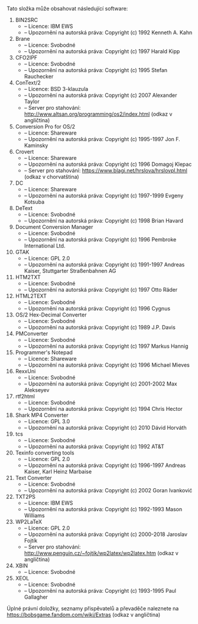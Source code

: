 ﻿Tato složka může obsahovat následující software:

1. BIN2SRC
   - – Licence: IBM EWS
   - – Upozornění na autorská práva: Copyright (c) 1992 Kenneth A. Kahn
2. Brane
   - – Licence: Svobodné
   - – Upozornění na autorská práva: Copyright (c) 1997 Harald Kipp
3. CFO2IPF
   - – Licence: Svobodné
   - – Upozornění na autorská práva: Copyright (c) 1995 Stefan Rauchecker
4. ConText/2
   - – Licence: BSD 3-klauzula
   - – Upozornění na autorská práva: Copyright (c) 2007 Alexander Taylor
   - – Server pro stahování: http://www.altsan.org/programming/os2/index.html (odkaz v angličtina)
5. Conversion Pro for OS/2
   - – Licence: Shareware
   - – Upozornění na autorská práva: Copyright (c) 1995-1997 Jon F. Kaminsky
6. Crovert
   - – Licence: Shareware
   - – Upozornění na autorská práva: Copyright (c) 1996 Domagoj Klepac
   - – Server pro stahování: https://www.blagi.net/hrslova/hrslovpl.html (odkaz v chorvatština)
7. DC
   - – Licence: Shareware
   - – Upozornění na autorská práva: Copyright (c) 1997-1999 Evgeny Kotsuba
8. DeText
   - – Licence: Svobodné
   - – Upozornění na autorská práva: Copyright (c) 1998 Brian Havard
9. Document Conversion Manager
   - – Licence: Svobodné
   - – Upozornění na autorská práva: Copyright (c) 1996 Pembroke International Ltd.
10. GTAK
    - – Licence: GPL 2.0
    - – Upozornění na autorská práva: Copyright (c) 1991-1997 Andreas Kaiser, Stuttgarter Straßenbahnen AG
11. HTM2TXT
    - – Licence: Svobodné
    - – Upozornění na autorská práva: Copyright (c) 1997 Otto Räder
12. HTML2TEXT
    - – Licence: Svobodné
    - – Upozornění na autorská práva: Copyright (c) 1996 Cygnus
13. OS/2 Hex-Decimal Converter
    - – Licence: Svobodné
    - – Upozornění na autorská práva: Copyright (c) 1989 J.P. Davis
14. PMConverter
    - – Licence: Svobodné
    - – Upozornění na autorská práva: Copyright (c) 1997 Markus Hannig
15. Programmer's Notepad
    - – Licence: Shareware
    - – Upozornění na autorská práva: Copyright (c) 1996 Michael Mieves
16. RexxUni
    - – Licence: Svobodné
    - – Upozornění na autorská práva: Copyright (c) 2001-2002 Max Alekseyev
17. rtf2html
    - – Licence: Svobodné
    - – Upozornění na autorská práva: Copyright (c) 1994 Chris Hector
18. Shark MP4 Converter
    - – Licence: GPL 3.0
    - – Upozornění na autorská práva: Copyright (c) 2010 Dávid Horváth
19. tcs
    - – Licence: Svobodné
    - – Upozornění na autorská práva: Copyright (c) 1992 AT&T
20. Texinfo converting tools
    - – Licence: GPL 2.0
    - – Upozornění na autorská práva: Copyright (c) 1996-1997 Andreas Kaiser, Karl Heinz Marbaise
21. Text Converter
    - – Licence: Svobodné
    - – Upozornění na autorská práva: Copyright (c) 2002 Goran Ivanković
22. TXT2PS
    - – Licence: IBM EWS
    - – Upozornění na autorská práva: Copyright (c) 1992-1993 Mason Williams
23. WP2LaTeX
    - – Licence: GPL 2.0
    - – Upozornění na autorská práva: Copyright (c) 2000-2018 Jaroslav Fojtík
    - – Server pro stahování: http://www.penguin.cz/~fojtik/wp2latex/wp2latex.htm (odkaz v angličtina)
24. XBIN
    - – Licence: Svobodné
25. XEOL
    - – Licence: Svobodné
    - – Upozornění na autorská práva: Copyright (c) 1993-1995 Paul Gallagher

Úplné právní doložky, seznamy přispěvatelů a převaděče naleznete na https://bobsgame.fandom.com/wiki/Extras (odkaz v angličtina)
